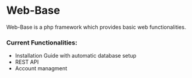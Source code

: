 # Web-Base

Web-Base is a php framework which provides basic web functionalities.

### Current Functionalities:
- Installation Guide with automatic database setup
- REST API
- Account managment
